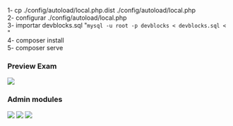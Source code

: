 1- cp ./config/autoload/local.php.dist ./config/autoload/local.php <br />
2- configurar ./config/autoload/local.php <br />
3- importar devblocks.sql "<code>mysql -u root -p devblocks < devblocks.sql < </code>" </br>
4- composer install <br />
5- composer serve

<h3>Preview Exam</h3>
<img src="https://sc-cdn.scaleengine.net/i/2cfd8107017465201520f25fa68979461.png" />

<h3>Admin modules</h3>
<img src="https://sc-cdn.scaleengine.net/i/febd035770a562efad84f72cc4193a22.png" />
<img src="https://sc-cdn.scaleengine.net/i/f5584d458ec2e0c6fc93fd94ab244679.png" />
<img src="https://sc-cdn.scaleengine.net/i/2ea0aed73ed9318d5b1ca5c8b746c465.png" />
